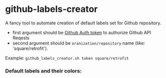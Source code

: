 # github-labels-creator
A fancy tool to automate creation of default labels set for Github repository.

- first argument should be [Github Auth token](https://help.github.com/articles/creating-a-personal-access-token-for-the-command-line/) to authorize Github API Reqests
- second argument should be `oranization/repository` name (like: 'square/retrofit').

Example: `github_labels_creator.sh token square/retrofit`

### Default labels and their colors:
